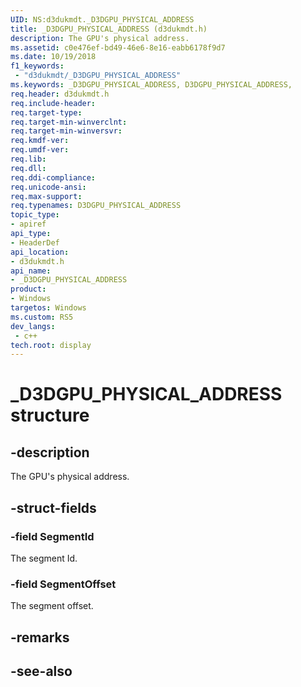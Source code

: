 ```yaml
---
UID: NS:d3dukmdt._D3DGPU_PHYSICAL_ADDRESS
title: _D3DGPU_PHYSICAL_ADDRESS (d3dukmdt.h)
description: The GPU's physical address.
ms.assetid: c0e476ef-bd49-46e6-8e16-eabb6178f9d7
ms.date: 10/19/2018
f1_keywords:
 - "d3dukmdt/_D3DGPU_PHYSICAL_ADDRESS"
ms.keywords: _D3DGPU_PHYSICAL_ADDRESS, D3DGPU_PHYSICAL_ADDRESS, 
req.header: d3dukmdt.h
req.include-header:
req.target-type:
req.target-min-winverclnt:
req.target-min-winversvr:
req.kmdf-ver:
req.umdf-ver:
req.lib:
req.dll:
req.ddi-compliance:
req.unicode-ansi:
req.max-support:
req.typenames: D3DGPU_PHYSICAL_ADDRESS
topic_type: 
- apiref
api_type: 
- HeaderDef
api_location: 
- d3dukmdt.h
api_name: 
- _D3DGPU_PHYSICAL_ADDRESS
product:
- Windows
targetos: Windows
ms.custom: RS5
dev_langs:
 - c++
tech.root: display
---
```


# _D3DGPU_PHYSICAL_ADDRESS structure

## -description

The GPU's physical address.

## -struct-fields

### -field SegmentId

The segment Id.

### -field SegmentOffset
 
The segment offset.

## -remarks

## -see-also
